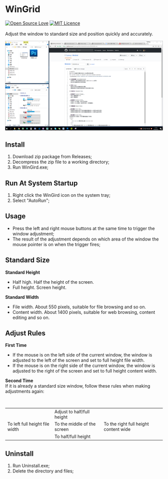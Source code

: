 # WinGrid
[![Open Source Love](https://badges.frapsoft.com/os/v2/open-source.svg?v=103)](https://github.com/ellerbrock/open-source-badge/)
[![MIT Licence](https://badges.frapsoft.com/os/mit/mit.svg?v=103)](https://opensource.org/licenses/mit-license.php)  
   
Adjust the window to standard size and position quickly and accurately.  

![screenshot](https://github.com/Tyxiang/WinGrid/blob/master/screenshot.png)

## Install
1. Download zip package from Releases;
1. Decompress the zip file to a working directory;
1. Run WinGird.exe;

## Run At System Startup
1. Right click the WinGird icon on the system tray;
1. Select "AutoRun";

## Usage
- Press the left and right mouse buttons at the same time to trigger the window adjustment;
- The result of the adjustment depends on which area of the window the mouse pointer is on when the trigger fires;

## Standard Size

__Standard Height__
- Half high. Half the height of the screen.
- Full height. Screen height.

__Standard Width__
- File width. About 550 pixels, suitable for file browsing and so on.
- Content width. About 1400 pixels, suitable for web browsing, content editing and so on.

## Adjust Rules

__First Time__
- If the mouse is on the left side of the current window, the window is adjusted to the left of the screen and set to full height file width.
- If the mouse is on the right side of the current window, the window is adjusted to the right of the screen and set to full height content width.

__Second Time__  
If it is already a standard size window, follow these rules when making adjustments again:
<table>
  <tr>
    <td></td><td>Adjust to half/full height</td><td></td>
  </tr>
  <tr>
    <td>To left full height file width</td><td>To the middle of the screen</td><td>To the right full height content wide</td>
  </tr>
  <tr>
    <td></td><td>To half/full height</td><td></td>
  </tr>
</table>

## Uninstall
1. Run Uninstall.exe;
1. Delete the directory and files;
